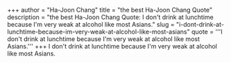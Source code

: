 +++
author = "Ha-Joon Chang"
title = "the best Ha-Joon Chang Quote"
description = "the best Ha-Joon Chang Quote: I don't drink at lunchtime because I'm very weak at alcohol like most Asians."
slug = "i-dont-drink-at-lunchtime-because-im-very-weak-at-alcohol-like-most-asians"
quote = '''I don't drink at lunchtime because I'm very weak at alcohol like most Asians.'''
+++
I don't drink at lunchtime because I'm very weak at alcohol like most Asians.
